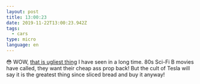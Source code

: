 ```yaml
---
layout: post
title: 13:00:23
date: 2019-11-22T13:00:23.942Z
tags:
  - cars
type: micro
language: en
---
```

😳 WOW, [that is ugliest thing](https://www.tesla.com/cybertruck) I have seen in a long time. 80s Sci-Fi B movies have called, they want their cheap ass prop back! But the cult of Tesla will say it is the greatest thing since sliced bread and buy it anyway!
